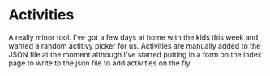 # Activities

A really minor tool. I've got a few days at home with the kids this week and wanted a random actitivy picker for us. Activities are manually added to the JSON file at the moment although I've started putting in a form on the index page to write to the json file to add activities on the fly.